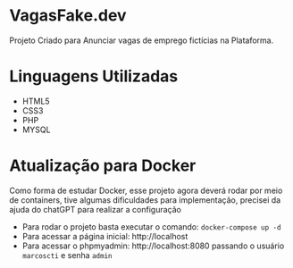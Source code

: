 # VagasFake.dev
Projeto Criado para Anunciar vagas de emprego fictícias na Plataforma.
# Linguagens Utilizadas
* HTML5
* CSS3
* PHP
* MYSQL
# Atualização para Docker
Como forma de estudar Docker, esse projeto agora deverá rodar por meio de containers, tive algumas dificuldades para implementação, precisei da ajuda do chatGPT para realizar a configuração

* Para rodar o projeto basta executar o comando: `docker-compose up -d`
* Para acessar a página inicial: http://localhost
* Para acessar o phpmyadmin: http://localhost:8080 passando o usuário `marcoscti` e senha `admin`
